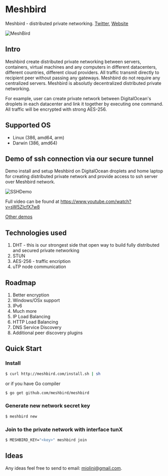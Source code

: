 # Meshbird 

Meshbird - distributed private networking. [Twitter](https://twitter.com/meshbird), [Website](http://meshbird.com/)


![MeshBird](https://avatars0.githubusercontent.com/u/16837838?v=3&u=dbd30ffcc7383854dba5a66425ce9fe0591b03ac&s=700)

## Intro

Meshbird create distributed private networking between servers, containers, virtual machines and any computers in different datacenters, different countries, different cloud providers. All traffic transmit directly to recipient peer without passing any gateways. Meshbird do not require any centralized servers. Meshbird is absolutly decentralized distributed private networking.

For example, user can create private network between DigitalOcean's droplets in each datacenter and link it together by executing one command. All traffic will be encrypted with strong AES-256.

## Supported OS

- Linux (386, amd64, arm)
- Darwin (386, amd64)

## Demo of ssh connection via our secure tunnel

Demo install and setup Meshbird on DigitalOcean droplets and home laptop for creating distributed private network and provide access to ssh server over Meshbird network.

![SSHDemo](https://raw.githubusercontent.com/meshbird/meshbird/master/demos/ssh_demo.gif)

Full video can be found at https://www.youtube.com/watch?v=sW5ZIcfX7w8

[Other demos](http://meshbird.com/post/demos/)

## Technologies used

1. DHT - this is our strongest side that open way to build fully distributed and secured private networking
2. STUN
3. AES-256 - traffic encription
4. uTP node communication

## Roadmap

1. Better encryption
2. Windows/OSx support
3. IPv6
4. Much more
5. IP Load Balancing
6. HTTP Load Balancing
7. DNS Service Discovery
8. Additional peer discovery plugins

## Quick Start

### Install

```bash
$ curl http://meshbird.com/install.sh | sh
```

or if you have Go compiler 

```bash
$ go get github.com/meshbird/meshbird
```

### Generate new network secret key

```bash
$ meshbird new
```

### Join to the private network with interface tunX

```bash
$ MESHBIRD_KEY="<key>" meshbird join
```

## Ideas

Any ideas feel free to send to email: miolini@gmail.com.
